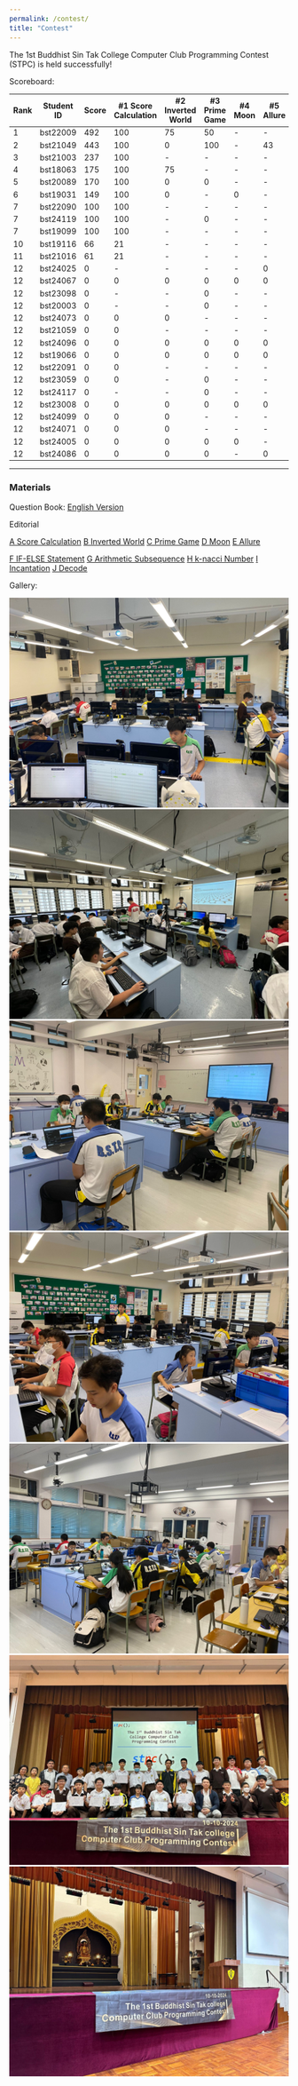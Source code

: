 ```yaml
---
permalink: /contest/
title: "Contest"
---
```


The 1st Buddhist Sin Tak College Computer Club Programming Contest (STPC) is held successfully!

Scoreboard:

| Rank | Student ID | Score | #1 Score Calculation | #2 Inverted World | #3 Prime Game | #4 Moon | #5 Allure | #6 IF-ELSE Statement | #7 Arithmetic Subsequence | #8 k-nacci Number | #9 Incantation | #10 Decode |
| ---- | ---------- | ----- | -------------------- | ----------------- | ------------- | ------- | --------- | -------------------- | ------------------------- | ----------------- | -------------- | ---------- |
| 1    | bst22009   | 492   | 100                  | 75                | 50            | \-      | \-        | 67                   | 100                       | 0                 | \-             | 100        |
| 2    | bst21049   | 443   | 100                  | 0                 | 100           | \-      | 43        | \-                   | 100                       | \-                | \-             | 100        |
| 3    | bst21003   | 237   | 100                  | \-                | \-            | \-      | \-        | 67                   | 0                         | \-                | \-             | 70         |
| 4    | bst18063   | 175   | 100                  | 75                | \-            | \-      | \-        | \-                   | 0                         | \-                | \-             | \-         |
| 5    | bst20089   | 170   | 100                  | 0                 | 0             | \-      | \-        | 0                    | \-                        | \-                | \-             | 70         |
| 6    | bst19031   | 149   | 100                  | 0                 | \-            | 0       | \-        | \-                   | 49                        | 0                 | \-             | \-         |
| 7    | bst22090   | 100   | 100                  | \-                | \-            | \-      | \-        | \-                   | 0                         | \-                | \-             | \-         |
| 7    | bst24119   | 100   | 100                  | \-                | 0             | \-      | \-        | \-                   | \-                        | \-                | \-             | \-         |
| 7    | bst19099   | 100   | 100                  | \-                | \-            | \-      | \-        | \-                   | 0                         | \-                | \-             | \-         |
| 10   | bst19116   | 66    | 21                   | \-                | \-            | \-      | \-        | \-                   | \-                        | \-                | \-             | 45         |
| 11   | bst21016   | 61    | 21                   | \-                | \-            | \-      | \-        | \-                   | 0                         | 0                 | \-             | 40         |
| 12   | bst24025   | 0     | \-                   | \-                | \-            | \-      | 0         | 0                    | \-                        | \-                | \-             | 0          |
| 12   | bst24067   | 0     | 0                    | 0                 | 0             | 0       | 0         | 0                    | 0                         | 0                 | 0              | 0          |
| 12   | bst23098   | 0     | \-                   | \-                | 0             | \-      | \-        | \-                   | 0                         | \-                | \-             | \-         |
| 12   | bst20003   | 0     | \-                   | \-                | 0             | \-      | \-        | 0                    | \-                        | \-                | \-             | 0          |
| 12   | bst24073   | 0     | 0                    | 0                 | \-            | \-      | \-        | \-                   | \-                        | \-                | \-             | \-         |
| 12   | bst21059   | 0     | 0                    | \-                | \-            | \-      | \-        | \-                   | \-                        | \-                | \-             | \-         |
| 12   | bst24096   | 0     | 0                    | 0                 | 0             | 0       | 0         | 0                    | 0                         | 0                 | 0              | 0          |
| 12   | bst19066   | 0     | 0                    | 0                 | 0             | 0       | 0         | 0                    | 0                         | 0                 | 0              | 0          |
| 12   | bst22091   | 0     | 0                    | \-                | \-            | \-      | \-        | \-                   | \-                        | \-                | \-             | \-         |
| 12   | bst23059   | 0     | 0                    | \-                | 0             | \-      | \-        | 0                    | \-                        | \-                | \-             | 0          |
| 12   | bst24117   | 0     | \-                   | \-                | 0             | \-      | \-        | 0                    | \-                        | \-                | \-             | \-         |
| 12   | bst23008   | 0     | 0                    | 0                 | 0             | 0       | 0         | 0                    | 0                         | 0                 | 0              | 0          |
| 12   | bst24099   | 0     | 0                    | 0                 | \-            | \-      | \-        | 0                    | \-                        | \-                | \-             | \-         |
| 12   | bst24071   | 0     | 0                    | 0                 | \-            | \-      | \-        | \-                   | \-                        | \-                | \-             | 0          |
| 12   | bst24005   | 0     | 0                    | 0                 | 0             | 0       | \-        | 0                    | 0                         | \-                | \-             | 0          |
| 12   | bst24086   | 0     | 0                    | 0                 | 0             | \-      | 0         | \-                   | 0                         | 0                 | \-             | \-         |

---

### Materials

Question Book: [English Version](/assets/files/2425stpc/Question_Book.pdf)

Editorial

[A Score Calculation](/assets/files/2425stpc/STPC_A_Solution.pdf) [B Inverted World](/assets/files/2425stpc/STPC_B_Solution.pdf) [C Prime Game](/assets/files/2425stpc/STPC_C_Solution.pdf) [D Moon](/assets/files/2425stpc/STPC_D_Solution.pdf) [E Allure](/assets/files/2425stpc/STPC_E_Solution.pdf)

[F IF-ELSE Statement](/assets/files/2425stpc/STPC_F_Solution.pdf) [G Arithmetic Subsequence](/assets/files/2425stpc/STPC_G_Solution.pdf) [H k-nacci Number](/assets/files/2425stpc/STPC_H_Solution.pdf) [I Incantation](/assets/files/2425stpc/STPC_I_Solution.pdf) [J Decode](/assets/files/2425stpc/STPC_J_Solution.pdf)

Gallery:

![](/assets/files/gallery/2425stpc/photo1.jpeg)
![](/assets/files/gallery/2425stpc/photo2.jpg)
![](/assets/files/gallery/2425stpc/photo3.jpeg)
![](/assets/files/gallery/2425stpc/photo4.jpeg)
![](/assets/files/gallery/2425stpc/photo5.jpeg)
![](/assets/files/gallery/2425stpc/photo6.jpg)
![](/assets/files/gallery/2425stpc/photo7.jpg)